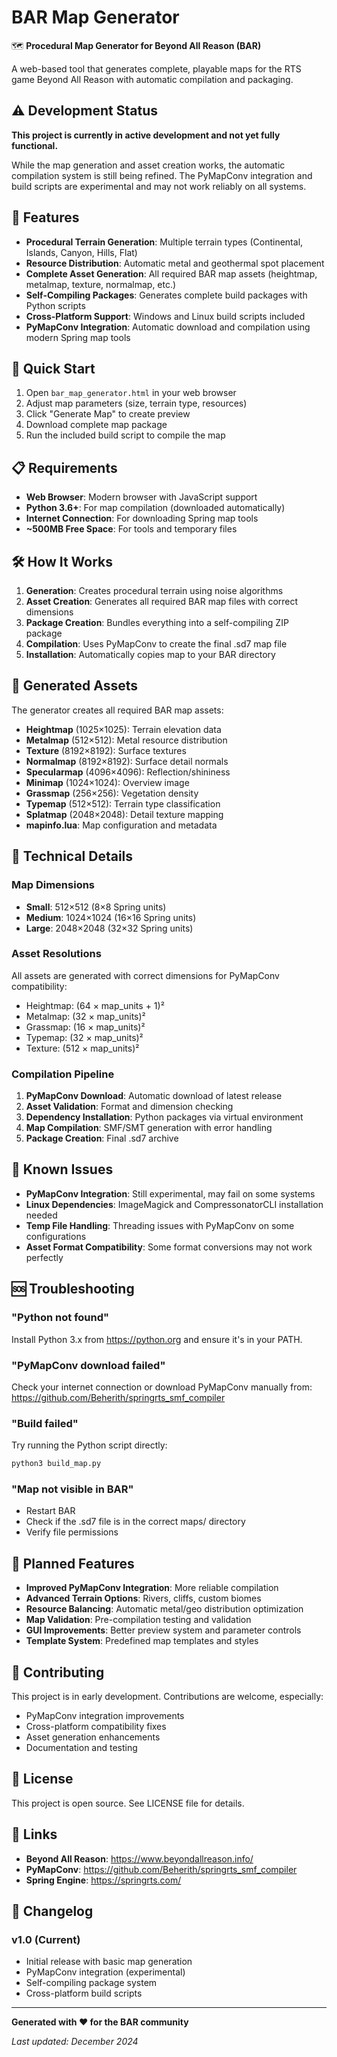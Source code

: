 # BAR Map Generator

🗺️ **Procedural Map Generator for Beyond All Reason (BAR)**

A web-based tool that generates complete, playable maps for the RTS game Beyond All Reason with automatic compilation and packaging.

## ⚠️ Development Status

**This project is currently in active development and not yet fully functional.**

While the map generation and asset creation works, the automatic compilation system is still being refined. The PyMapConv integration and build scripts are experimental and may not work reliably on all systems.

## 🎯 Features

- **Procedural Terrain Generation**: Multiple terrain types (Continental, Islands, Canyon, Hills, Flat)
- **Resource Distribution**: Automatic metal and geothermal spot placement
- **Complete Asset Generation**: All required BAR map assets (heightmap, metalmap, texture, normalmap, etc.)
- **Self-Compiling Packages**: Generates complete build packages with Python scripts
- **Cross-Platform Support**: Windows and Linux build scripts included
- **PyMapConv Integration**: Automatic download and compilation using modern Spring map tools

## 🚀 Quick Start

1. Open `bar_map_generator.html` in your web browser
2. Adjust map parameters (size, terrain type, resources)
3. Click "Generate Map" to create preview
4. Download complete map package
5. Run the included build script to compile the map

## 📋 Requirements

- **Web Browser**: Modern browser with JavaScript support
- **Python 3.6+**: For map compilation (downloaded automatically)
- **Internet Connection**: For downloading Spring map tools
- **~500MB Free Space**: For tools and temporary files

## 🛠️ How It Works

1. **Generation**: Creates procedural terrain using noise algorithms
2. **Asset Creation**: Generates all required BAR map files with correct dimensions
3. **Package Creation**: Bundles everything into a self-compiling ZIP package
4. **Compilation**: Uses PyMapConv to create the final .sd7 map file
5. **Installation**: Automatically copies map to your BAR directory

## 📁 Generated Assets

The generator creates all required BAR map assets:

- **Heightmap** (1025×1025): Terrain elevation data
- **Metalmap** (512×512): Metal resource distribution  
- **Texture** (8192×8192): Surface textures
- **Normalmap** (8192×8192): Surface detail normals
- **Specularmap** (4096×4096): Reflection/shininess
- **Minimap** (1024×1024): Overview image
- **Grassmap** (256×256): Vegetation density
- **Typemap** (512×512): Terrain type classification
- **Splatmap** (2048×2048): Detail texture mapping
- **mapinfo.lua**: Map configuration and metadata

## 🔧 Technical Details

### Map Dimensions
- **Small**: 512×512 (8×8 Spring units)
- **Medium**: 1024×1024 (16×16 Spring units) 
- **Large**: 2048×2048 (32×32 Spring units)

### Asset Resolutions
All assets are generated with correct dimensions for PyMapConv compatibility:
- Heightmap: (64 × map_units + 1)²
- Metalmap: (32 × map_units)²
- Grassmap: (16 × map_units)²
- Typemap: (32 × map_units)²
- Texture: (512 × map_units)²

### Compilation Pipeline
1. **PyMapConv Download**: Automatic download of latest release
2. **Asset Validation**: Format and dimension checking
3. **Dependency Installation**: Python packages via virtual environment
4. **Map Compilation**: SMF/SMT generation with error handling
5. **Package Creation**: Final .sd7 archive

## 🐛 Known Issues

- **PyMapConv Integration**: Still experimental, may fail on some systems
- **Linux Dependencies**: ImageMagick and CompressonatorCLI installation needed
- **Temp File Handling**: Threading issues with PyMapConv on some configurations
- **Asset Format Compatibility**: Some format conversions may not work perfectly

## 🆘 Troubleshooting

### "Python not found"
Install Python 3.x from https://python.org and ensure it's in your PATH.

### "PyMapConv download failed"
Check your internet connection or download PyMapConv manually from:
https://github.com/Beherith/springrts_smf_compiler

### "Build failed"
Try running the Python script directly:
```bash
python3 build_map.py
```

### "Map not visible in BAR"
- Restart BAR
- Check if the .sd7 file is in the correct maps/ directory
- Verify file permissions

## 🔮 Planned Features

- **Improved PyMapConv Integration**: More reliable compilation
- **Advanced Terrain Options**: Rivers, cliffs, custom biomes
- **Resource Balancing**: Automatic metal/geo distribution optimization
- **Map Validation**: Pre-compilation testing and validation
- **GUI Improvements**: Better preview system and parameter controls
- **Template System**: Predefined map templates and styles

## 🤝 Contributing

This project is in early development. Contributions are welcome, especially:

- PyMapConv integration improvements
- Cross-platform compatibility fixes
- Asset generation enhancements
- Documentation and testing

## 📄 License

This project is open source. See LICENSE file for details.

## 🔗 Links

- **Beyond All Reason**: https://www.beyondallreason.info/
- **PyMapConv**: https://github.com/Beherith/springrts_smf_compiler
- **Spring Engine**: https://springrts.com/

## 📝 Changelog

### v1.0 (Current)
- Initial release with basic map generation
- PyMapConv integration (experimental)
- Self-compiling package system
- Cross-platform build scripts

---

**Generated with ❤️ for the BAR community**

*Last updated: December 2024*